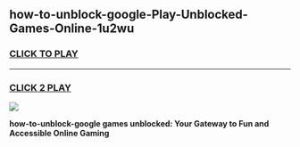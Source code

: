 
## how-to-unblock-google-Play-Unblocked-Games-Online-1u2wu
<h3>
<a href="https://premium76.site?title=how-to-unblock-google&ref=25A">CLICK TO PLAY</a></h3>
<hr>

<h3>
<a href="https://premium76.site?title=how-to-unblock-google&ref=25A">CLICK 2 PLAY</a>
  
</h3>

<a href="https://premium76.site?title=how-to-unblock-google&ref=25A"><img src="https://clearcache.store/games.png"></a>


**how-to-unblock-google games unblocked: Your Gateway to Fun and Accessible Online Gaming**
